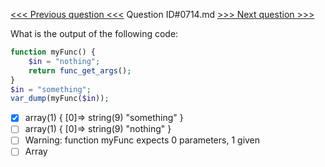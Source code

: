 [<<< Previous question <<<](0713.md)  Question ID#0714.md  [>>> Next question >>>](0715.md) 

What is the output of the following code:

```php
function myFunc() {
    $in = "nothing";
    return func_get_args();
}
$in = "something";
var_dump(myFunc($in));
```

- [x] array(1) { [0]=> string(9) "something" }
- [ ] array(1) { [0]=> string(9) "nothing" }
- [ ] Warning: function myFunc expects 0 parameters, 1 given
- [ ] Array
